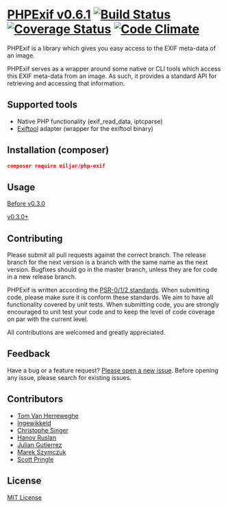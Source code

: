 # [PHPExif v0.6.1](http://github.com/PHPExif/php-exif) [![Build Status](https://travis-ci.org/PHPExif/php-exif.png?branch=master)](https://travis-ci.org/PHPExif/php-exif) [![Coverage Status](https://coveralls.io/repos/PHPExif/php-exif/badge.svg?branch=master)](https://coveralls.io/r/PHPExif/php-exif?branch=master) [![Code Climate](https://codeclimate.com/github/PHPExif/php-exif/badges/gpa.svg)](https://codeclimate.com/github/PHPExif/php-exif)

PHPExif is a library which gives you easy access to the EXIF meta-data of an image.

PHPExif serves as a wrapper around some native or CLI tools which access this EXIF meta-data from an image. As such, it provides a standard API for retrieving and accessing that information.

## Supported tools

* Native PHP functionality (exif_read_data, iptcparse)
* [Exiftool](http://www.sno.phy.queensu.ca/~phil/exiftool) adapter (wrapper for the exiftool binary)

## Installation (composer)

```json
composer require miljar/php-exif
```


## Usage

[Before v0.3.0](Resources/doc/usage_0.2.1.md)

[v0.3.0+](Resources/doc/usage.md)

## Contributing

Please submit all pull requests against the correct branch. The release branch for the next version is a branch with the same name as the next version. Bugfixes should go in the master branch, unless they are for code in a new release branch.

PHPExif is written according the [PSR-0/1/2 standards](http://www.php-fig.org/). When submitting code, please make sure it is conform these standards.
We aim to have all functionality covered by unit tests. When submitting code, you are strongly encouraged to unit test your code and to keep the level of code coverage on par with the current level.

All contributions are welcomed and greatly appreciated.

## Feedback

Have a bug or a feature request? [Please open a new issue](https://github.com/Miljar/php-exif/issues). Before opening any issue, please search for existing issues.

## Contributors

* [Tom Van Herreweghe](http://github.com/Miljar)
* [Ingewikkeld](https://github.com/Ingewikkeld)
* [Christophe Singer](https://github.com/wasinger)
* [Hanov Ruslan](https://github.com/hanovruslan)
* [Julian Gutierrez](https://github.com/juliangut)
* [Marek Szymczuk](https://github.com/bonzai)
* [Scott Pringle](https://github.com/Luciam91)

## License

[MIT License](http://github.com/Miljar/php-exif/blob/master/LICENSE)
